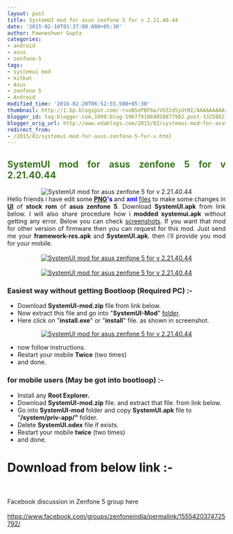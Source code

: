 ```yaml
---
layout: post
title: SystemUI mod for asus zenfone 5 for v 2.21.40.44
date: '2015-02-10T01:37:00.000+05:30'
author: Pawneshwer Gupta
categories:
- android
- asus
- zenfone-5
tags:
- systemui mod
- kitkat
- Asus
- zenfone 5
- Android
modified_time: '2016-02-20T06:52:55.508+05:30'
thumbnail: http://1.bp.blogspot.com/-rxuNSePBF6w/VU32dSyUtNI/AAAAAAAAArg/QzYhttcQHow/s72-c/modui.jpg
blogger_id: tag:blogger.com,1999:blog-1967791069058877982.post-3325882303013665086
blogger_orig_url: http://www.edablogs.com/2015/02/systemui-mod-for-asus-zenfone-5-for-v.html
redirect_from:
- /2015/02/systemui-mod-for-asus-zenfone-5-for-v.html
---
```


<div dir="ltr" style="text-align: left;" trbidi="on"><div style="text-align: justify;"><h2><span style="color: #38761d;">SystemUI mod for asus zenfone 5 for v 2.21.40.44</span></h2><div class="separator" style="clear: both; text-align: center;"><img alt="SystemUI mod for asus zenfone 5 for v 2.21.40.44" border="0" src="http://1.bp.blogspot.com/-rxuNSePBF6w/VU32dSyUtNI/AAAAAAAAArg/QzYhttcQHow/s1600/modui.jpg" title="SystemUI mod for asus zenfone 5 for v 2.21.40.44" /></div>Hello friends i have edit some <b><span style="color: blue;"><a class="zem_slink" href="http://en.wikipedia.org/wiki/Portable_Network_Graphics" rel="wikipedia" target="_blank" title="Portable Network Graphics">PNG</a>'s</span> </b>and <b><span style="color: blue;">xml</span></b> <a class="zem_slink" href="http://en.wikipedia.org/wiki/Computer_file" rel="wikipedia" target="_blank" title="Computer file">files</a> to make some changes in <b><a class="zem_slink" href="http://en.wikipedia.org/wiki/User_interface" rel="wikipedia" target="_blank" title="User interface">UI</a></b> of <b>stock rom</b> of <b>asus zenfone 5</b>. Download <b>SystemUI.apk</b> from link below. I will also share procedure how i <b>modded systemui.apk</b> without getting any error. Below you can check <a class="zem_slink" href="http://en.wikipedia.org/wiki/Screenshot" rel="wikipedia" target="_blank" title="Screenshot">screenshots</a>. If you want that mod for other version of firmware then you can request for this mod. Just send me your <b>framework-res.apk</b> and <b>SystemUI.apk</b>. then i'll provide you mod for your mobile.<br /><br /><div class="separator" style="clear: both; text-align: center;"><a target="_blank" href="http://1.bp.blogspot.com/-nmcAPHkIN8A/VU324m-aarI/AAAAAAAAArw/Vi_9gEFI9kY/s1600/7896ff38-060d-405a-847f-8dd8d4802ecd.png" imageanchor="1" style="margin-left: 1em; margin-right: 1em;"><img alt="SystemUI mod for asus zenfone 5 for v 2.21.40.44" border="0" src="http://1.bp.blogspot.com/-bQqhkkYgdqA/VU325guHfSI/AAAAAAAAAr4/DY3fHHNymyQ/s1600/7896ff38-060d-405a-847f-8dd8d4802ecd-169x300.png" title="SystemUI mod for asus zenfone 5 for v 2.21.40.44" /></a></div><br /><div class="separator" style="clear: both; text-align: center;"><a target="_blank" href="http://2.bp.blogspot.com/-DR--CJ48rkI/VU32ygXP5xI/AAAAAAAAAro/e3wkXhHDkkw/s1600/a4a09688-0cb3-4170-9c67-0dcbbd36ac2a.png" imageanchor="1" style="margin-left: 1em; margin-right: 1em;"><img alt="SystemUI mod for asus zenfone 5 for v 2.21.40.44" border="0" src="http://1.bp.blogspot.com/-PRB2ocQANj4/VU325LMxUWI/AAAAAAAAAr0/3FJ1aXtsLvM/s1600/a4a09688-0cb3-4170-9c67-0dcbbd36ac2a-169x300.png" title="SystemUI mod for asus zenfone 5 for v 2.21.40.44"  /></a></div></div><h3><div class="alert alert-success" role="alert">Easiest way without getting Bootloop (Required PC) :-</div></h3><ul><li>Download <b>SystemUI-mod.zip</b> file from link below.</li><li>Now extract this file and go into "<b>SystemUI-Mod</b>" <a class="zem_slink" href="http://en.wikipedia.org/wiki/Folder_%28computing%29" rel="wikipedia" target="_blank" title="Folder (computing)">folder</a>.</li><li>Here click on "<b>install.exe</b>" or "<b>install</b>" file. as shown in screenshot.</li></ul><div class="separator" style="clear: both; text-align: center;"><a target="_blank" href="http://2.bp.blogspot.com/-3hvjNtl1_us/VU33G80q77I/AAAAAAAAAsI/2OmHWkoMSZ0/s1600/2.png" imageanchor="1" style="margin-left: 1em; margin-right: 1em;"><img alt="SystemUI mod for asus zenfone 5 for v 2.21.40.44" border="0" src="http://3.bp.blogspot.com/-7hiYaA5VnZw/VU33aaz2n8I/AAAAAAAAAsQ/a9k70kOJ6yA/s1600/2-300x233.png" title="SystemUI mod for asus zenfone 5 for v 2.21.40.44" /></a></div><ul></ul><ul><li>now follow instructions.</li><li>Restart your mobile <b>Twice</b> (two times)</li><li>and done.</li></ul><h3><div class="alert alert-fail" role="alert">for mobile users (May be got into bootloop) :-</div></h3><ul><li>Install any <b>Root Explorer.</b></li><li>Download <b>SystemUI-mod.zip</b> file. and extract that file. from link below.</li><li>Go into <b>SystemUI-mod</b> folder and copy <b>SystemUI.apk</b> file to "<b>/system/priv-app/"</b> folder.</li><li>Delete <b>SystemUI.odex</b> file if exists.</li><li>Restart your mobile <b>twice</b> (two times)</li><li>and done.</li></ul><h1><div class="alert alert-info" role="alert">Download from below link :-</div></h1><br /><article id="default-usage"><div class="to-lock" style="display:none;"><center><a href="https://dl.dropboxusercontent.com/u/55163217/SystemUI-Mod.zip" class="btn"> Download </a></center><br /></div></article><br />Facebook discussion in Zenfone 5 group here<br /><br /><a href="https://www.facebook.com/groups/zenfoneindia/permalink/1555420374725792/" target="_blank" title="https://www.facebook.com/groups/zenfoneindia/permalink/1555420374725792/">https://www.facebook.com/groups/zenfoneindia/permalink/1555420374725792/</a></div>